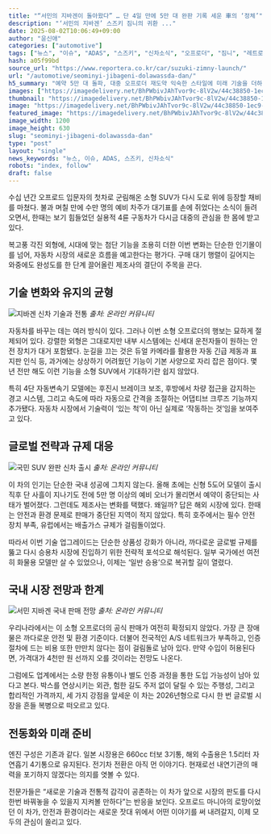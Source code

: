 ```yaml
---
title: "“서민의 지바겐이 돌아왔다” … 단 4일 만에 5만 대 완판 기록 세운 車의 ‘정체’"
description: "‘서민의 지바겐’ 스즈키 짐니의 귀환 ..."
date: 2025-08-02T10:06:49+09:00
author: "윤신애"
categories: ["automotive"]
tags: ["뉴스", "이슈", "ADAS", "스즈키", "신차소식", "오프로더", "짐니", "레트로스마트혁신", "실버세대오프로드"]
hash: a05f99bd
source_url: "https://www.reportera.co.kr/car/suzuki-zimny-launch/"
url: "/automotive/seominyi-jibageni-dolawassda-dan/"
h5_summary: "예약 5만 대 돌파, 대중 오프로더 재도약 익숙한 스타일에 미래 기술을 더하다"
images: ["https://imagedelivery.net/BhPWbivJAhTvor9c-8lV2w/44c38850-1ec9-4108-3949-7ae471f85100/public", "https://imagedelivery.net/BhPWbivJAhTvor9c-8lV2w/46556af2-aa7c-4ffc-b862-77ae39e4ef00/public", "https://imagedelivery.net/BhPWbivJAhTvor9c-8lV2w/05b99439-2c97-445e-6036-3feba7ea9000/public", "https://imagedelivery.net/BhPWbivJAhTvor9c-8lV2w/079048ba-d160-4f12-418f-1116936a6000/public"]
thumbnail: "https://imagedelivery.net/BhPWbivJAhTvor9c-8lV2w/44c38850-1ec9-4108-3949-7ae471f85100/public"
image: "https://imagedelivery.net/BhPWbivJAhTvor9c-8lV2w/44c38850-1ec9-4108-3949-7ae471f85100/public"
featured_image: "https://imagedelivery.net/BhPWbivJAhTvor9c-8lV2w/44c38850-1ec9-4108-3949-7ae471f85100/public"
image_width: 1200
image_height: 630
slug: "seominyi-jibageni-dolawassda-dan"
type: "post"
layout: "single"
news_keywords: "뉴스, 이슈, ADAS, 스즈키, 신차소식"
robots: "index, follow"
draft: false
---
```


수십 년간 오프로드 입문자의 첫차로 군림해온 소형 SUV가 다시 도로 위에 등장할 채비를 마쳤다. 불과 며칠 만에 수만 명의 예비 차주가 대기표를 손에 쥐었다는 소식이 들려오면서, 한때는 보기 힘들었던 실용적 4륜 구동차가 다시금 대중의 관심을 한 몸에 받고 있다.

복고풍 각진 외형에, 시대에 맞는 첨단 기능을 조용히 더한 이번 변화는 단순한 인기몰이를 넘어, 자동차 시장의 새로운 흐름을 예고한다는 평가다. 구매 대기 행렬이 길어지는 와중에도 완성도를 한 단계 끌어올린 제조사의 결단이 주목을 끈다.

## 기술 변화와 유지의 균형

![지바겐 신차 기술과 전통](https://imagedelivery.net/BhPWbivJAhTvor9c-8lV2w/46556af2-aa7c-4ffc-b862-77ae39e4ef00/public)
*출처: 온라인 커뮤니티*


자동차를 바꾸는 데는 여러 방식이 있다. 그러나 이번 소형 오프로더의 행보는 묘하게 절제되어 있다. 강렬한 외형은 그대로지만 내부 시스템에는 신세대 운전자들이 원하는 안전 장치가 대거 포함됐다. 눈길을 끄는 것은 듀얼 카메라를 활용한 자동 긴급 제동과 표지판 인식 등, 과거에는 상상하기 어려웠던 기능이 기본 사양으로 자리 잡은 점이다. 몇 년 전만 해도 이런 기능을 소형 SUV에서 기대하기란 쉽지 않았다.

특히 4단 자동변속기 모델에는 후진시 브레이크 보조, 후방에서 차량 접근을 감지하는 경고 시스템, 그리고 속도에 따라 자동으로 간격을 조절하는 어댑티브 크루즈 기능까지 추가됐다. 자동차 시장에서 기술력이 ‘있는 척’이 아닌 실제로 ‘작동하는 것’임을 보여주고 있다.

## 글로벌 전략과 규제 대응

![국민 SUV 완판 신차 출시](https://imagedelivery.net/BhPWbivJAhTvor9c-8lV2w/079048ba-d160-4f12-418f-1116936a6000/public)
*출처: 온라인 커뮤니티*


이 차의 인기는 단순한 국내 성공에 그치지 않는다. 올해 초에는 신형 5도어 모델이 출시 직후 단 사흘이 지나기도 전에 5만 명 이상의 예비 오너가 몰리면서 예약이 중단되는 사태가 벌어졌다. 그런데도 제조사는 변화를 택했다. 왜일까? 답은 해외 시장에 있다. 한때는 안전과 환경 문제로 판매가 중단된 지역이 적지 않았다. 특히 호주에서는 필수 안전 장치 부족, 유럽에서는 배출가스 규제가 걸림돌이었다.

따라서 이번 기술 업그레이드는 단순한 상품성 강화가 아니라, 까다로운 글로벌 규제를 뚫고 다시 승용차 시장에 진입하기 위한 전략적 포석으로 해석된다. 일부 국가에선 여전히 화물용 모델만 살 수 있었으나, 이제는 ‘일반 승용’으로 복귀할 길이 열렸다.

## 국내 시장 전망과 한계

![서민 지바겐 국내 판매 전망](https://imagedelivery.net/BhPWbivJAhTvor9c-8lV2w/05b99439-2c97-445e-6036-3feba7ea9000/public)
*출처: 온라인 커뮤니티*


우리나라에서는 이 소형 오프로더의 공식 판매가 여전히 확정되지 않았다. 가장 큰 장애물은 까다로운 안전 및 환경 기준이다. 더불어 전국적인 A/S 네트워크가 부족하고, 인증 절차에 드는 비용 또한 만만치 않다는 점이 걸림돌로 남아 있다. 만약 수입이 허용된다면, 가격대가 4천만 원 선까지 오를 것이라는 전망도 나온다.

그럼에도 업계에서는 소량 한정 유통이나 별도 인증 과정을 통한 도입 가능성이 남아 있다고 본다. 박스를 연상시키는 외관, 험한 길도 주저 없이 달릴 수 있는 주행성, 그리고 합리적인 가격까지, 세 가지 강점을 앞세운 이 차는 2026년형으로 다시 한 번 글로벌 시장을 흔들 복병으로 떠오르고 있다.

## 전동화와 미래 준비

엔진 구성은 기존과 같다. 일본 시장용은 660cc 터보 3기통, 해외 수출용은 1.5리터 자연흡기 4기통으로 유지된다. 전기차 전환은 아직 먼 이야기다. 현재로선 내연기관의 매력을 포기하지 않겠다는 의지를 엿볼 수 있다.

전문가들은 “새로운 기술과 전통적 감각이 공존하는 이 차가 앞으로 시장의 판도를 다시 한번 바꿔놓을 수 있을지 지켜볼 만하다”는 반응을 보인다. 오프로드 마니아의 로망이었던 이 차가, 안전과 환경이라는 새로운 잣대 위에서 어떤 이야기를 써 내려갈지, 이제 모두의 관심이 쏠리고 있다.
